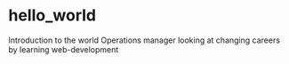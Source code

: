 # hello_world
Introduction to the world
Operations manager looking at changing careers by learning web-development

